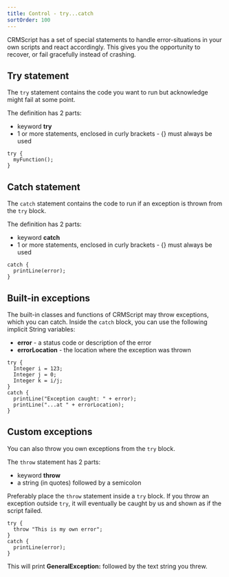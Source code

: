 ```yaml
---
title: Control - try...catch 
sortOrder: 100
---
```


CRMScript has a set of special statements to handle error-situations in your own scripts and react accordingly. This gives you the opportunity to recover, or fail gracefully instead of crashing.

## Try statement

The `try` statement contains the code you want to run but acknowledge might fail at some point.

The definition has 2 parts:

* keyword **try**
* 1 or more statements, enclosed in curly brackets - {} must always be used

```crmscript
try {
  myFunction();
}
```

## Catch statement

The `catch` statement contains the code to run if an exception is thrown from the `try` block.

The definition has 2 parts:

* keyword **catch**
* 1 or more statements, enclosed in curly brackets - {} must always be used

```crmscript
catch {
  printLine(error);
}
```

## Built-in exceptions

The built-in classes and functions of CRMScript may throw exceptions, which you can catch.
Inside the `catch` block, you can use the following implicit String variables:

* **error** - a status code or description of the error
* **errorLocation** - the location where the exception was thrown

```crmscript!
try {
  Integer i = 123;
  Integer j = 0;
  Integer k = i/j;
}
catch {
  printLine("Exception caught: " + error);
  printLine("...at " + errorLocation);
}
```

## Custom exceptions

You can also throw you own exceptions from the `try` block.

The `throw` statement has 2 parts:

* keyword **throw**
* a string (in quotes) followed by a semicolon

Preferably place the `throw` statement inside a `try` block. If you throw an exception outside `try`, it will eventually be caught by us and shown as if the script failed.

```crmscript!
try {
  throw "This is my own error";
}
catch {
  printLine(error);
}
```

This will print **GeneralException:** followed by the text string you threw.
